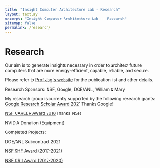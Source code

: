 ```yaml
---
title: "Insight Computer Architecture Lab - Research"
layout: textlay
excerpt: "Insight Computer Architecture Lab -- Research"
sitemap: false
permalink: /research/
---
```


# Research

Our aim is to generate insights necessary in order to architect future computers that are 
more energy-efficient, capable, reliable, and secure.

Please refer to [Prof Jog's website](https://adwaitjog.github.io/) for the publication list and other details.

Research Sponsors: NSF, Google, DOE/ANL, William & Mary

My research group is currently supported by the following research grants:
[Google Research Scholar Award 2021](https://ai.googleblog.com/2021/04/announcing-2021-research-scholar.html) Thanks Google!

[NSF CAREER Award 2018](https://www.nsf.gov/awardsearch/showAward?AWD_ID=1750667)Thanks NSF!

NVIDIA Donation (Equipment)

Completed Projects:

DOE/ANL Subcontract 2021

[NSF SHF Award (2017-2021)](https://www.nsf.gov/awardsearch/showAward?AWD_ID=1717532)

[NSF CRII Award (2017-2020)](https://www.nsf.gov/awardsearch/showAward?AWD_ID=1657336)
